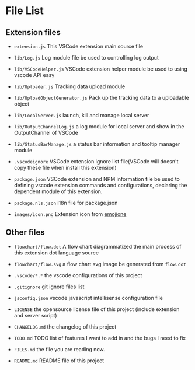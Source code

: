 # File List

## Extension files

- `extension.js` This VSCode extension main source file

- `lib/Log.js` Log module file be used to controlling log output
- `lib/VSCodeHelper.js` VSCode extension helper module be used to using vscode API easy
- `lib/Uploader.js` Tracking data upload module
- `lib/UploadObjectGenerator.js` Pack up the tracking data to a uploadable object
- `lib/LocalServer.js` launch, kill and manage local server
- `lib/OutputChannelLog.js` a log module for local server and show in the OutputChannel of VSCode
- `lib/StatusBarManage.js` a status bar information and tooltip manager module

- `.vscodeignore` VSCode extension ignore list file(VSCode will doesn't copy these file 
when install this extension)

- `package.json` VSCode extension and NPM information file be used to defining 
vscode extension commands and configurations, declaring the dependent module of this extension.
- `package.nls.json` i18n file for package.json

- `images/icon.png` Extension icon from [emojione](http://emojione.com/)

## Other files

- `flowchart/flow.dot` A flow chart diagrammatized the main process of 
this extension dot language source
- `flowchart/flow.svg` a flow chart svg image be generated from `flow.dot`

- `.vscode/*.*` the vscode configurations of this project

- `.gitignore` git ignore files list

- `jsconfig.json` vscode javascript intellisense configuration file

- `LICENSE` the opensource license file of this project
(include extension and server script)

- `CHANGELOG.md` the changelog of this project
- `TODO.md` TODO list of features I want to add in and the bugs I need to fix
- `FILES.md` the file you are reading now.
- `README.md` README file of this project
